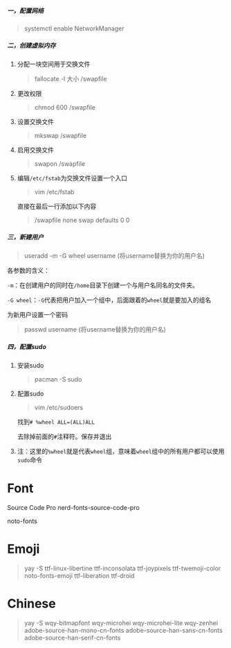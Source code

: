 ##### 一，配置网络

> systemctl enable NetworkManager

##### 二，创建虚拟内存

1. 分配一块空间用于交换文件

    > fallocate -l 大小 /swapfile

2. 更改权限

    > chmod 600 /swapfile

3. 设置交换文件

    > mkswap /swapfile

4. 启用交换文件

    > swapon /swapfile

5. 编辑`/etc/fstab`为交换文件设置一个入口

    > vim /etc/fstab

    直接在最后一行添加以下内容

    > /swapfile none swap defaults 0 0

##### 三，新建用户

> useradd -m -G wheel username (将username替换为你的用户名)

各参数的含义：

`-m`：在创建用户的同时在`/home`目录下创建一个与用户名同名的文件夹。

`-G wheel`：`-G`代表把用户加入一个组中，后面跟着的`wheel`就是要加入的组名

为新用户设置一个密码

> passwd username (将username替换为你的用户名)

##### 四，配置sudo

1. 安装sudo

    > pacman -S sudo

2. 配置sudo

    > vim /etc/sudoers

    找到`# %wheel ALL=(ALL)ALL`

    去除掉前面的`#`注释符。保存并退出

3. 注：这里的`%wheel`就是代表`wheel`组，意味着`wheel`组中的所有用户都可以使用`sudo`命令

# Font
Source Code Pro
nerd-fonts-source-code-pro

noto-fonts

# Emoji
> yay -S ttf-linux-libertine ttf-inconsolata ttf-joypixels ttf-twemoji-color noto-fonts-emoji ttf-liberation ttf-droid

# Chinese
> yay -S wqy-bitmapfont wqy-microhei wqy-microhei-lite wqy-zenhei adobe-source-han-mono-cn-fonts adobe-source-han-sans-cn-fonts adobe-source-han-serif-cn-fonts

